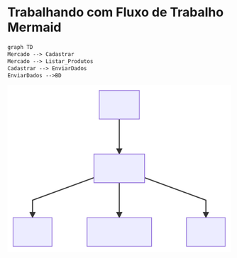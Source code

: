 # Trabalhando com Fluxo de Trabalho Mermaid
```mermaid
graph TD
Mercado --> Cadastrar
Mercado --> Listar_Produtos 
Cadastrar --> EnviarDados
EnviarDados -->BD
```

![Imagem](https://github.com/duuh30/vendedor/blob/master/Diagrama.svg)
